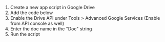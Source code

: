 1) Create a new app script in Google Drive
2) Add the code below 
3) Enable the Drive API under Tools > Advanced Google Services (Enable from API console as well)
4) Enter the doc name in the "Doc" string
4) Run the script
